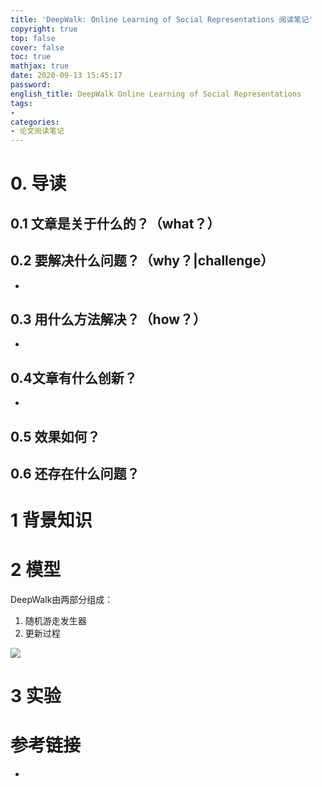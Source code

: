 ```yaml
---
title: 'DeepWalk: Online Learning of Social Representations 阅读笔记'
copyright: true
top: false
cover: false
toc: true
mathjax: true
date: 2020-09-13 15:45:17
password:
english_title: DeepWalk Online Learning of Social Representations
tags:
- 
categories:
- 论文阅读笔记
---
```




# 0. 导读

## 0.1 文章是关于什么的？（what？）



## 0.2 要解决什么问题？（why？|challenge）

- 

## 0.3 用什么方法解决？（how？）

- 

## 0.4文章有什么创新？

- 

## 0.5 效果如何？



## 0.6 还存在什么问题？

# 1 背景知识



# 2 模型

DeepWalk由两部分组成：

1. 随机游走发生器
2. 更新过程

![](http://image.nysdy.com/20200915151832.png)



# 3 实验



# 参考链接

- 